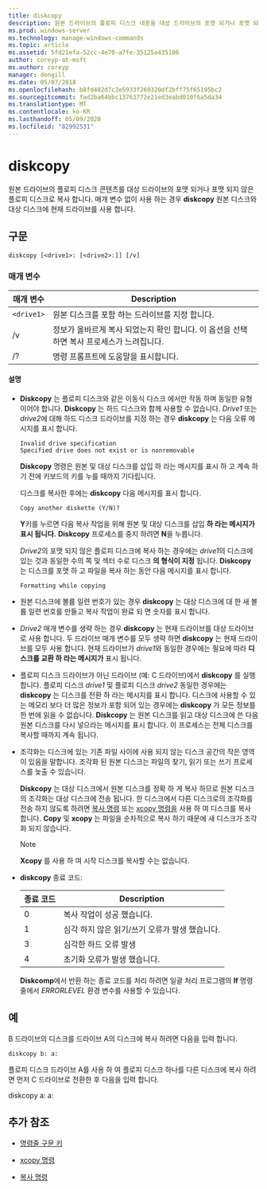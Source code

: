 ```yaml
---
title: diskcopy
description: 원본 드라이브의 플로피 디스크 내용을 대상 드라이브의 포맷 되거나 포맷 되지 않은 플로피 디스크로 복사 하는 diskcopy 명령에 대 한 참조 항목입니다.
ms.prod: windows-server
ms.technology: manage-windows-commands
ms.topic: article
ms.assetid: 5fd21efa-52cc-4e70-a7fe-35125a435106
author: coreyp-at-msft
ms.author: coreyp
manager: dongill
ms.date: 05/07/2018
ms.openlocfilehash: b8fd482d7c2e5933f269320df2bff75f65195bc2
ms.sourcegitcommit: fad2ba64bbc13763772e21ed3eabd010f6a5da34
ms.translationtype: MT
ms.contentlocale: ko-KR
ms.lasthandoff: 05/09/2020
ms.locfileid: "82992531"
---
```

# <a name="diskcopy"></a>diskcopy

원본 드라이브의 플로피 디스크 콘텐츠를 대상 드라이브의 포맷 되거나 포맷 되지 않은 플로피 디스크로 복사 합니다. 매개 변수 없이 사용 하는 경우 **diskcopy** 원본 디스크와 대상 디스크에 현재 드라이브를 사용 합니다.

## <a name="syntax"></a>구문

```
diskcopy [<drive1>: [<drive2>:]] [/v]
```

### <a name="parameters"></a>매개 변수

| 매개 변수 | Description |
| --------- | ----------- |
| `<drive1>` | 원본 디스크를 포함 하는 드라이브를 지정 합니다. |
| /v | 정보가 올바르게 복사 되었는지 확인 합니다. 이 옵션을 선택 하면 복사 프로세스가 느려집니다. |
| /? | 명령 프롬프트에 도움말을 표시합니다. |

#### <a name="remarks"></a>설명

- **Diskcopy** 는 플로피 디스크와 같은 이동식 디스크 에서만 작동 하며 동일한 유형 이어야 합니다. **Diskcopy** 는 하드 디스크와 함께 사용할 수 없습니다. *Drive1* 또는 *drive2*에 대해 하드 디스크 드라이브를 지정 하는 경우 **diskcopy** 는 다음 오류 메시지를 표시 합니다.

    ```
    Invalid drive specification
    Specified drive does not exist or is nonremovable
    ```

    **Diskcopy** 명령은 원본 및 대상 디스크를 삽입 하 라는 메시지를 표시 하 고 계속 하기 전에 키보드의 키를 누를 때까지 기다립니다.

    디스크를 복사한 후에는 **diskcopy** 다음 메시지를 표시 합니다.

    ```
    Copy another diskette (Y/N)?
    ```

    **Y**키를 누르면 다음 복사 작업을 위해 원본 및 대상 디스크를 삽입 **하 라는 메시지가 표시 됩니다.** **Diskcopy** 프로세스를 중지 하려면 **N**을 누릅니다.

    *Drive2*의 포맷 되지 않은 플로피 디스크에 복사 하는 경우에는 *drive1*의 디스크에 있는 것과 동일한 수의 쪽 및 섹터 수로 디스크 **의 형식이 지정** 됩니다. **Diskcopy** 는 디스크를 포맷 하 고 파일을 복사 하는 동안 다음 메시지를 표시 합니다.

    ```
    Formatting while copying
    ```

- 원본 디스크에 볼륨 일련 번호가 있는 경우 **diskcopy** 는 대상 디스크에 대 한 새 볼륨 일련 번호를 만들고 복사 작업이 완료 되 면 숫자를 표시 합니다.

- *Drive2* 매개 변수를 생략 하는 경우 **diskcopy** 는 현재 드라이브를 대상 드라이브로 사용 합니다. 두 드라이브 매개 변수를 모두 생략 하면 **diskcopy** 는 현재 드라이브를 모두 사용 합니다. 현재 드라이브가 *drive1*와 동일한 경우에는 필요에 따라 **디스크를 교환 하 라는 메시지가** 표시 됩니다.

- 플로피 디스크 드라이브가 아닌 드라이브 (예: C 드라이브)에서 **diskcopy** 를 실행 합니다. 플로피 디스크 *drive1* 및 플로피 디스크 *drive2* 동일한 경우에는 **diskcopy** 는 디스크를 전환 하 라는 메시지를 표시 합니다. 디스크에 사용할 수 있는 메모리 보다 더 많은 정보가 포함 되어 있는 경우에는 **diskcopy** 가 모든 정보를 한 번에 읽을 수 없습니다. **Diskcopy** 는 원본 디스크를 읽고 대상 디스크에 쓴 다음 원본 디스크를 다시 넣으라는 메시지를 표시 합니다. 이 프로세스는 전체 디스크를 복사할 때까지 계속 됩니다.

- 조각화는 디스크에 있는 기존 파일 사이에 사용 되지 않는 디스크 공간의 작은 영역이 있음을 말합니다. 조각화 된 원본 디스크는 파일의 찾기, 읽기 또는 쓰기 프로세스를 늦출 수 있습니다.

    **Diskcopy** 는 대상 디스크에서 원본 디스크를 정확 하 게 복사 하므로 원본 디스크의 조각화는 대상 디스크에 전송 됩니다. 한 디스크에서 다른 디스크로의 조각화를 전송 하지 않도록 하려면 [복사 명령](copy.md) 또는 [xcopy 명령을](xcopy.md) 사용 하 여 디스크를 복사 합니다. **Copy** 및 **xcopy** 는 파일을 순차적으로 복사 하기 때문에 새 디스크가 조각화 되지 않습니다.

    > [!NOTE]
    > **Xcopy** 를 사용 하 여 시작 디스크를 복사할 수는 없습니다.

- **diskcopy** 종료 코드:

    | 종료 코드 | Description |
    | --------- | ----------- |
    | 0 | 복사 작업이 성공 했습니다. |
    | 1 | 심각 하지 않은 읽기/쓰기 오류가 발생 했습니다. |
    | 3 | 심각한 하드 오류 발생 |
    | 4 | 초기화 오류가 발생 했습니다. |

    **Diskcomp**에서 반환 하는 종료 코드를 처리 하려면 일괄 처리 프로그램의 **If** 명령줄에서 *ERRORLEVEL* 환경 변수를 사용할 수 있습니다.

## <a name="examples"></a>예

B 드라이브의 디스크를 드라이브 A의 디스크에 복사 하려면 다음을 입력 합니다.

```
diskcopy b: a:
```

플로피 디스크 드라이브 A를 사용 하 여 플로피 디스크 하나를 다른 디스크에 복사 하려면 먼저 C 드라이브로 전환한 후 다음을 입력 합니다.

diskcopy a: a:

## <a name="additional-references"></a>추가 참조

- [명령줄 구문 키](command-line-syntax-key.md)

- [xcopy 명령](xcopy.md)

- [복사 명령](copy.md)
